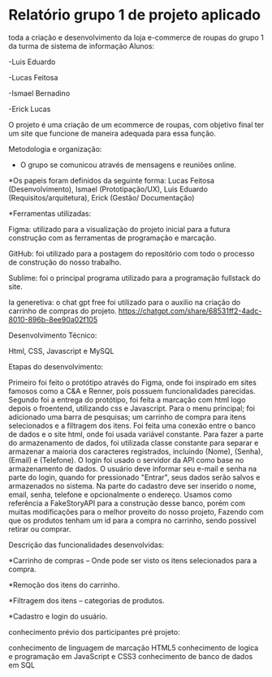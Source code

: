#  Relatório grupo 1 de projeto aplicado 

toda a criação e desenvolvimento da loja e-commerce de roupas do grupo 1 da turma de sistema de informação
Alunos:  

-Luis Eduardo 

-Lucas Feitosa 

-Ismael Bernadino

-Erick Lucas

 

O projeto é uma criação de um ecommerce de roupas, com objetivo final ter um site que funcione de maneira adequada para essa função. 

Metodologia e organização: 

* O grupo se comunicou através de mensagens e reuniões online.
  
*Os papeis foram definidos da seguinte forma: Lucas Feitosa (Desenvolvimento), Ismael (Prototipação/UX), Luis Eduardo (Requisitos/arquitetura), Erick (Gestão/ Documentação) 


*Ferramentas utilizadas:  

Figma: utilizado para a visualização do projeto inicial para a futura construção com as ferramentas de programação e marcação. 

GitHub: foi utilizado para a postagem do repositório com todo o processo de construção do nosso trabalho. 

Sublime: foi o principal programa utilizado para a programação fullstack do site. 

Ia generetiva: o chat gpt free foi utilizado para o auxilio na criação do carrinho de compras do projeto.
https://chatgpt.com/share/68531ff2-4adc-8010-896b-8ee90a02f105 
 

Desenvolvimento Técnico: 

Html, CSS, Javascript e MySQL 


Etapas do desenvolvimento: 

Primeiro foi feito o protótipo através do Figma, onde foi inspirado em sites famosos como a C&A e Renner, pois possuem funcionalidades parecidas. 
Segundo foi a entrega do protótipo, foi feita a marcação com html logo depois o froentend, utilizando css e Javascript. 
Para o menu principal; foi adicionado uma barra de pesquisas; um carrinho de compra para itens selecionados e a filtragem dos itens. 
Foi feita uma conexão entre o banco de dados e o site html, onde foi usada variável constante. 
Para fazer a parte do armazenamento de dados, foi utilizada classe constante para separar e armazenar a maioria dos caracteres registrados, incluindo (Nome), (Senha), (Email) e (Telefone). 
O login foi usado o servidor da API como base no armazenamento de dados. 
O usuário deve informar seu e-mail e senha na parte do login, quando for pressionado "Entrar", seus dados serão salvos e armazenados no sistema. 
Na parte do cadastro deve ser inserido o nome, email, senha, telefone e opcionalmente o endereço.
Usamos como referência a FakeStoryAPI para a construção desse banco, porém com muitas modificações para o melhor proveito do nosso projeto, 
Fazendo com que os produtos tenham um id para a compra no carrinho, sendo possivel retirar ou comprar.

 

Descrição das funcionalidades desenvolvidas:  

*Carrinho de compras – Onde pode ser visto os itens selecionados para a compra. 

*Remoção dos itens do carrinho.

*Filtragem dos itens – categorias de produtos.

*Cadastro e login do usuário.

 

 

conhecimento prévio dos participantes pré projeto:

conhecimento de linguagem de marcação HTML5
conhecimento de logica e programação em JavaScript e CSS3 
conhecimento de banco de dados em SQL 

 



  
